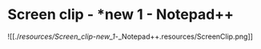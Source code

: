 # Screen clip - *new 1 - Notepad++

![[./_resources/Screen_clip_-_new_1_-_Notepad++.resources/ScreenClip.png]]
